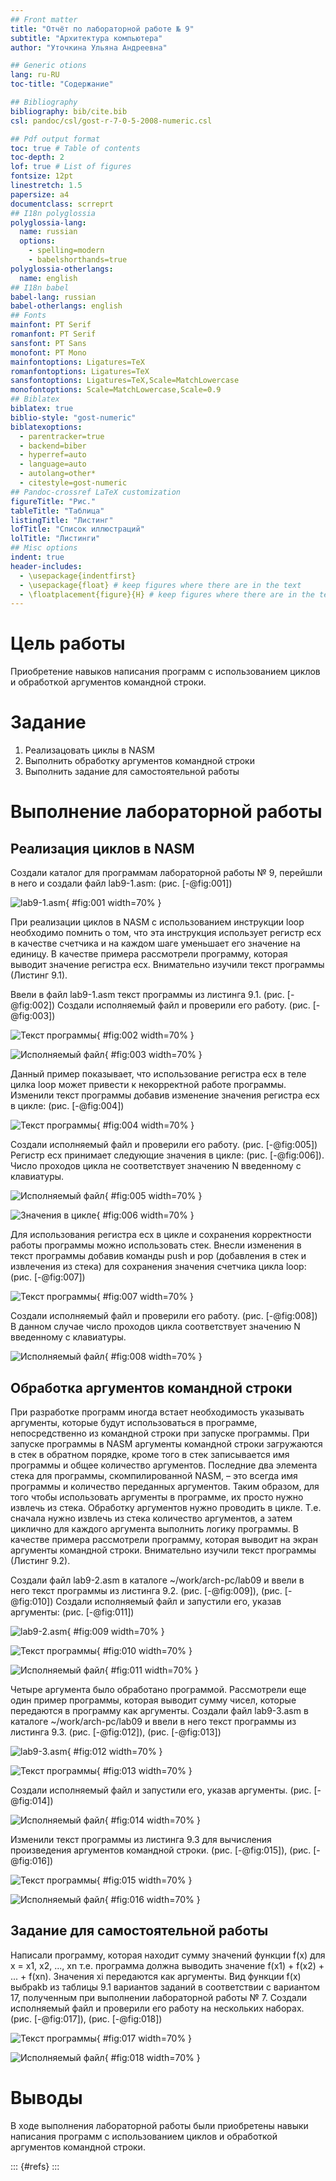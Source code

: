 ```yaml
---
## Front matter
title: "Отчёт по лабораторной работе № 9"
subtitle: "Архитектура компьютера"
author: "Уточкина Ульяна Андреевна"

## Generic otions
lang: ru-RU
toc-title: "Содержание"

## Bibliography
bibliography: bib/cite.bib
csl: pandoc/csl/gost-r-7-0-5-2008-numeric.csl

## Pdf output format
toc: true # Table of contents
toc-depth: 2
lof: true # List of figures
fontsize: 12pt
linestretch: 1.5
papersize: a4
documentclass: scrreprt
## I18n polyglossia
polyglossia-lang:
  name: russian
  options:
	- spelling=modern
	- babelshorthands=true
polyglossia-otherlangs:
  name: english
## I18n babel
babel-lang: russian
babel-otherlangs: english
## Fonts
mainfont: PT Serif
romanfont: PT Serif
sansfont: PT Sans
monofont: PT Mono
mainfontoptions: Ligatures=TeX
romanfontoptions: Ligatures=TeX
sansfontoptions: Ligatures=TeX,Scale=MatchLowercase
monofontoptions: Scale=MatchLowercase,Scale=0.9
## Biblatex
biblatex: true
biblio-style: "gost-numeric"
biblatexoptions:
  - parentracker=true
  - backend=biber
  - hyperref=auto
  - language=auto
  - autolang=other*
  - citestyle=gost-numeric
## Pandoc-crossref LaTeX customization
figureTitle: "Рис."
tableTitle: "Таблица"
listingTitle: "Листинг"
lofTitle: "Список иллюстраций"
lolTitle: "Листинги"
## Misc options
indent: true
header-includes:
  - \usepackage{indentfirst}
  - \usepackage{float} # keep figures where there are in the text
  - \floatplacement{figure}{H} # keep figures where there are in the text
---
```


# Цель работы

Приобретение навыков написания программ с использованием циклов и
обработкой аргументов командной строки.

# Задание
1. Реализацовать циклы в NASM
2. Выполнить обработку аргументов командной строки
3. Выполнить задание для самостоятельной работы

# Выполнение лабораторной работы

## Реализация циклов в NASM

Создали каталог для программам лабораторной работы № 9, перейшли в
него и создали файл lab9-1.asm: (рис. [-@fig:001])

![lab9-1.asm](image/1.png){ #fig:001 width=70% }

При реализации циклов в NASM с использованием инструкции loop необходимо помнить о том, что эта инструкция использует регистр ecx в качестве
счетчика и на каждом шаге уменьшает его значение на единицу. В качестве
примера рассмотрели программу, которая выводит значение регистра ecx. Внимательно изучили текст программы (Листинг 9.1).

Ввели в файл lab9-1.asm текст программы из листинга 9.1. (рис. [-@fig:002]) Создали исполняемый файл и проверили его работу. (рис. [-@fig:003])

![Текст программы](image/2.png){ #fig:002 width=70% }

![Исполняемый файл](image/3.png){ #fig:003 width=70% }

Данный пример показывает, что использование регистра ecx в теле цилка
loop может привести к некорректной работе программы. Изменили текст программы добавив изменение значения регистра ecx в цикле: (рис. [-@fig:004])

![Текст программы](image/4.png){ #fig:004 width=70% }

Создали исполняемый файл и проверили его работу. (рис. [-@fig:005])
Регистр ecx принимает следующие значения в цикле: (рис. [-@fig:006]). Число проходов цикла не соответствует значению N введенному с клавиатуры.

![Исполняемый файл](image/5.png){ #fig:005 width=70% }

![Значения в цикле](image/6.png){ #fig:006 width=70% }

Для использования регистра ecx в цикле и сохранения корректности работы
программы можно использовать стек. Внесли изменения в текст программы
добавив команды push и pop (добавления в стек и извлечения из стека) для
сохранения значения счетчика цикла loop: (рис. [-@fig:007])

![Текст программы](image/7.png){ #fig:007 width=70% }

Создали исполняемый файл и проверили его работу. (рис. [-@fig:008]) В данном случае число проходов цикла соответствует значению N введенному с клавиатуры.

![Исполняемый файл](image/8.png){ #fig:008 width=70% }

## Обработка аргументов командной строки

При разработке программ иногда встает необходимость указывать аргументы,
которые будут использоваться в программе, непосредственно из командной
строки при запуске программы.
При запуске программы в NASM аргументы командной строки загружаются
в стек в обратном порядке, кроме того в стек записывается имя программы и
общее количество аргументов. Последние два элемента стека для программы,
скомпилированной NASM, – это всегда имя программы и количество переданных аргументов.
Таким образом, для того чтобы использовать аргументы в программе, их просто нужно извлечь из стека. Обработку аргументов нужно проводить в цикле.
Т.е. сначала нужно извлечь из стека количество аргументов, а затем циклично
для каждого аргумента выполнить логику программы. В качестве примера рассмотрели программу, которая выводит на экран аргументы командной строки.
Внимательно изучили текст программы (Листинг 9.2).

Создали файл lab9-2.asm в каталоге ~/work/arch-pc/lab09 и ввели в него
текст программы из листинга 9.2. (рис. [-@fig:009]), (рис. [-@fig:010]) 
Создали исполняемый файл и запустили его, указав аргументы: (рис. [-@fig:011]) 

![lab9-2.asm](image/9.png){ #fig:009 width=70% }

![Текст программы](image/10.png){ #fig:010 width=70% }

![Исполняемый файл](image/11.png){ #fig:011 width=70% }

Четыре аргумента было обработано программой.
Рассмотрели еще один пример программы, которая выводит сумму чисел,
которые передаются в программу как аргументы. Создали файл lab9-3.asm в каталоге ~/work/arch-pc/lab09 и ввели в него текст программы из листинга 9.3. (рис. [-@fig:012]), (рис. [-@fig:013])

![lab9-3.asm](image/12.png){ #fig:012 width=70% }

![Текст программы](image/13.png){ #fig:013 width=70% }

Создали исполняемый файл и запустили его, указав аргументы. (рис. [-@fig:014])

![Исполняемый файл](image/14.png){ #fig:014 width=70% }

Изменили текст программы из листинга 9.3 для вычисления произведения
аргументов командной строки. (рис. [-@fig:015]), (рис. [-@fig:016])

![Текст программы](image/15.png){ #fig:015 width=70% }

![Исполняемый файл](image/16.png){ #fig:016 width=70% }

## Задание для самостоятельной работы

Написали программу, которая находит сумму значений функции f(x)
для x = x1, x2, ..., xn т.е. программа должна выводить значение f(x1) + f(x2) + ... + f(xn). Значения xi передаются как аргументы. Вид функции f(x)
выбраkb из таблицы 9.1 вариантов заданий в соответствии с вариантом 17, полученным при выполнении лабораторной работы № 7. Создали исполняемый файл и проверили его работу на нескольких наборах. (рис. [-@fig:017]), (рис. [-@fig:018])

![Текст программы](image/17.png){ #fig:017 width=70% }

![Исполняемый файл](image/18.png){ #fig:018 width=70% }

# Выводы

В ходе выполнения лабораторной работы были приобретены навыки написания программ с использованием циклов и обработкой аргументов командной строки.

::: {#refs}
:::
